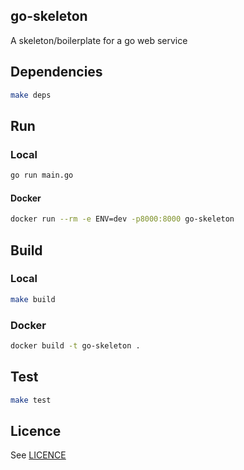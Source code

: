 go-skeleton
-----------
A skeleton/boilerplate for a go web service

## Dependencies

```bash
make deps
```

## Run

### Local
```bash
go run main.go
```

#### Docker
```bash
docker run --rm -e ENV=dev -p8000:8000 go-skeleton
```

## Build

### Local
```bash
make build
```

### Docker

```bash
docker build -t go-skeleton .
```

## Test

```bash
make test
```
 
## Licence
See [LICENCE](LICENSE)
 
